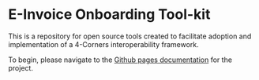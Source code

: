 # E-Invoice Onboarding Tool-kit
This is a repository for open source tools created to facilitate adoption and implementation of a 4-Corners interoperability framework.     


To begin, please navigate to the [Github pages documentation](https://bpc-exchange-framework.github.io/e-Invoice-Onboarding-Toolkit) for the project.  
